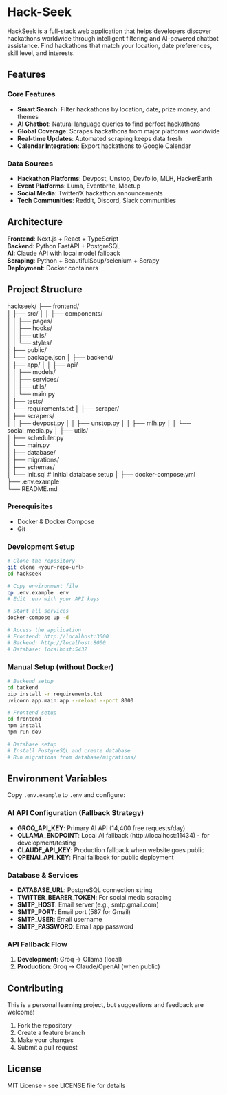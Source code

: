 # Hack-Seek
HackSeek is a full-stack web application that helps developers discover hackathons worldwide through intelligent filtering and AI-powered chatbot assistance. Find hackathons that match your location, date preferences, skill level, and interests.
##  Features

### Core Features
- **Smart Search**: Filter hackathons by location, date, prize money, and themes
- **AI Chatbot**: Natural language queries to find perfect hackathons
- **Global Coverage**: Scrapes hackathons from major platforms worldwide
- **Real-time Updates**: Automated scraping keeps data fresh
- **Calendar Integration**: Export hackathons to Google Calendar



### Data Sources
- **Hackathon Platforms**: Devpost, Unstop, Devfolio, MLH, HackerEarth
- **Event Platforms**: Luma, Eventbrite, Meetup
- **Social Media**: Twitter/X hackathon announcements
- **Tech Communities**: Reddit, Discord, Slack communities



##  Architecture

**Frontend**: Next.js + React + TypeScript  
**Backend**: Python FastAPI + PostgreSQL  
**AI**: Claude API with local model fallback  
**Scraping**: Python + BeautifulSoup/selenium + Scrapy  
**Deployment**: Docker containers



##  Project Structure

hackseek/
├── frontend/                
│   ├── src/
│   │   ├── components/       
│   │   ├── pages/        
│   │   ├── hooks/     
│   │   ├── utils/         
│   │   └── styles/         
│   ├── public/            
│   └── package.json
│
├── backend/                
│   ├── app/
│   │   ├── api/       
│   │   ├── models/      
│   │   ├── services/     
│   │   ├── utils/          
│   │   └── main.py        
│   ├── tests/             
│   └── requirements.txt
│
├── scraper/                
│   ├── scrapers/       
│   │   ├── devpost.py
│   │   ├── unstop.py
│   │   ├── mlh.py
│   │   └── social_media.py
│   ├── utils/            
│   ├── scheduler.py      
│   └── main.py           
│
├── database/              
│   ├── migrations/       
│   ├── schemas/        
│   └── init.sql          # Initial database setup
│
├── docker-compose.yml    
├── .env.example         
└── README.md     



### Prerequisites
- Docker & Docker Compose
- Git

### Development Setup
```bash
# Clone the repository
git clone <your-repo-url>
cd hackseek

# Copy environment file
cp .env.example .env
# Edit .env with your API keys

# Start all services
docker-compose up -d

# Access the application
# Frontend: http://localhost:3000
# Backend: http://localhost:8000
# Database: localhost:5432
```


### Manual Setup (without Docker)
```bash
# Backend setup
cd backend
pip install -r requirements.txt
uvicorn app.main:app --reload --port 8000

# Frontend setup
cd frontend
npm install
npm run dev

# Database setup
# Install PostgreSQL and create database
# Run migrations from database/migrations/
```

## Environment Variables

Copy `.env.example` to `.env` and configure:

### AI API Configuration (Fallback Strategy)
- **GROQ_API_KEY**: Primary AI API (14,400 free requests/day)
- **OLLAMA_ENDPOINT**: Local AI fallback (http://localhost:11434) - for development/testing
- **CLAUDE_API_KEY**: Production fallback when website goes public
- **OPENAI_API_KEY**: Final fallback for public deployment

### Database & Services
- **DATABASE_URL**: PostgreSQL connection string
- **TWITTER_BEARER_TOKEN**: For social media scraping
- **SMTP_HOST**: Email server (e.g., smtp.gmail.com)
- **SMTP_PORT**: Email port (587 for Gmail)
- **SMTP_USER**: Email username
- **SMTP_PASSWORD**: Email app password

### API Fallback Flow
1. **Development**: Groq → Ollama (local)
2. **Production**: Groq → Claude/OpenAI (when public)



##  Contributing

This is a personal learning project, but suggestions and feedback are welcome!

1. Fork the repository
2. Create a feature branch
3. Make your changes
4. Submit a pull request

##  License

MIT License - see LICENSE file for details